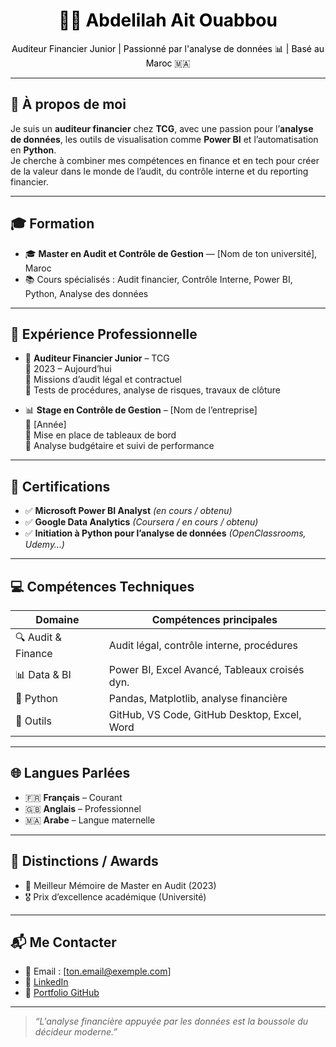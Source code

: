 <h1 align="center" style="color:black;">🧑‍💼 Abdelilah Ait Ouabbou</h1>
<p align="center" style="color:black;">
Auditeur Financier Junior | Passionné par l'analyse de données 📊 | Basé au Maroc 🇲🇦
</p>

---

## 👋 À propos de moi

Je suis un **auditeur financier** chez **TCG**, avec une passion pour l’**analyse de données**, les outils de visualisation comme **Power BI** et l’automatisation en **Python**.  
Je cherche à combiner mes compétences en finance et en tech pour créer de la valeur dans le monde de l’audit, du contrôle interne et du reporting financier.

---

## 🎓 Formation

- 🎓 **Master en Audit et Contrôle de Gestion** — [Nom de ton université], Maroc  
- 📚 Cours spécialisés : Audit financier, Contrôle Interne, Power BI, Python, Analyse des données  

---

## 💼 Expérience Professionnelle

- 🏢 **Auditeur Financier Junior** – TCG  
  📅 2023 – Aujourd’hui  
  🔹 Missions d’audit légal et contractuel  
  🔹 Tests de procédures, analyse de risques, travaux de clôture

- 📊 **Stage en Contrôle de Gestion** – [Nom de l’entreprise]  
  📅 [Année]  
  🔹 Mise en place de tableaux de bord  
  🔹 Analyse budgétaire et suivi de performance

---

## 📜 Certifications

- ✅ **Microsoft Power BI Analyst** *(en cours / obtenu)*  
- ✅ **Google Data Analytics** *(Coursera / en cours / obtenu)*  
- ✅ **Initiation à Python pour l’analyse de données** *(OpenClassrooms, Udemy…)*

---

## 💻 Compétences Techniques

| Domaine           | Compétences principales                    |
|------------------|--------------------------------------------|
| 🔍 Audit & Finance | Audit légal, contrôle interne, procédures |
| 📊 Data & BI       | Power BI, Excel Avancé, Tableaux croisés dyn. |
| 🐍 Python          | Pandas, Matplotlib, analyse financière   |
| 🧮 Outils           | GitHub, VS Code, GitHub Desktop, Excel, Word |

---

## 🌐 Langues Parlées

- 🇫🇷 **Français** – Courant  
- 🇬🇧 **Anglais** – Professionnel  
- 🇲🇦 **Arabe** – Langue maternelle

---

## 🏅 Distinctions / Awards

- 🥇 Meilleur Mémoire de Master en Audit (2023)  
- 🎖️ Prix d’excellence académique (Université)

---

## 📬 Me Contacter

- 📧 Email : [ton.email@exemple.com]  
- 💼 [LinkedIn](https://www.linkedin.com/in/ton-profil)  
- 📂 [Portfolio GitHub](https://github.com/ton-utilisateur)

---

> _“L'analyse financière appuyée par les données est la boussole du décideur moderne.”_


